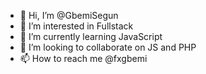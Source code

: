 - 👋 Hi, I’m @GbemiSegun
- 👀 I’m interested in Fullstack
- 🌱 I’m currently learning JavaScript 
- 💞️ I’m looking to collaborate on JS and PHP
- 📫 How to reach me @fxgbemi

<!---
GbemiSegun/GbemiSegun is a ✨ special ✨ repository because its `README.md` (this file) appears on your GitHub profile.
You can click the Preview link to take a look at your changes.
--->
